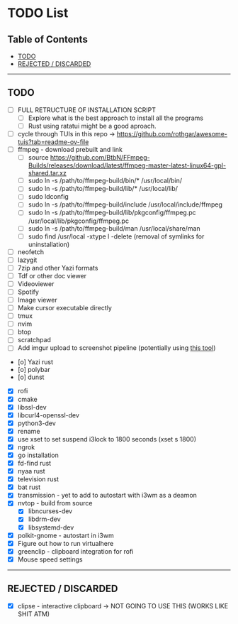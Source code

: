 # TODO List

## Table of Contents
- [TODO](#todo)
- [REJECTED / DISCARDED](#rejected--discarded)

---

## TODO
- [ ] FULL RETRUCTURE OF INSTALLATION SCRIPT
    - [ ] Explore what is the best approach to install all the programs
    - [ ] Rust using ratatui might be a good aproach.

- [ ] cycle through TUIs in this repo -> https://github.com/rothgar/awesome-tuis?tab=readme-ov-file
- [ ] ffmpeg - download prebuilt and link
    - [ ] source https://github.com/BtbN/FFmpeg-Builds/releases/download/latest/ffmpeg-master-latest-linux64-gpl-shared.tar.xz
    - [ ] sudo ln -s /path/to/ffmpeg-build/bin/* /usr/local/bin/
    - [ ] sudo ln -s /path/to/ffmpeg-build/lib/* /usr/local/lib/
    - [ ] sudo ldconfig
    - [ ] sudo ln -s /path/to/ffmpeg-build/include /usr/local/include/ffmpeg
    - [ ] sudo ln -s /path/to/ffmpeg-build/lib/pkgconfig/ffmpeg.pc /usr/local/lib/pkgconfig/ffmpeg.pc
    - [ ] sudo ln -s /path/to/ffmpeg-build/man /usr/local/share/man
    - [ ] sudo find /usr/local -xtype l -delete (removal of symlinks for uninstallation)
- [ ] neofetch
- [ ] lazygit
- [ ] 7zip and other Yazi formats
- [ ] Tdf or other doc viewer
- [ ] Videoviewer
- [ ] Spotify
- [ ] Image viewer
- [ ] Make cursor executable directly
- [ ] tmux
- [ ] nvim
- [ ] btop
- [ ] scratchpad
- [ ] Add imgur upload to screenshot pipeline (potentially using [this tool](https://github.com/jomo/imgur-screenshot))
- [o] Yazi rust
- [o] polybar
- [o] dunst
- [x] rofi
- [x] cmake
- [x] libssl-dev
- [x] libcurl4-openssl-dev
- [x] python3-dev
- [x] rename
- [x] use xset to set suspend i3lock to 1800 seconds (xset s 1800) 
- [x] ngrok
- [x] go installation
- [x] fd-find rust
- [x] nyaa rust
- [x] television rust
- [x] bat rust
- [x] transmission - yet to add to autostart with i3wm as a deamon
- [x] nvtop - build from source
    - [x] libncurses-dev
    - [x] libdrm-dev 
    - [x] libsystemd-dev
- [x] polkit-gnome - autostart in i3wm
- [x] Figure out how to run virtualhere
- [x] greenclip - clipboard integration for rofi
- [x] Mouse speed settings

---

## REJECTED / DISCARDED
- [x] clipse - interactive clipboard -> NOT GOING TO USE THIS (WORKS LIKE SHIT ATM)
